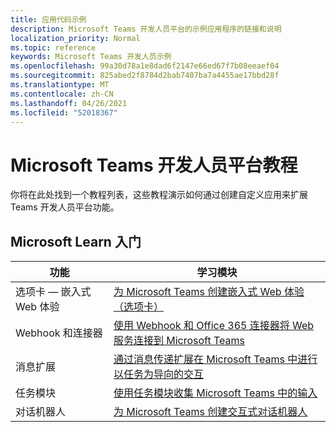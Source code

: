 ```yaml
---
title: 应用代码示例
description: Microsoft Teams 开发人员平台的示例应用程序的链接和说明
localization_priority: Normal
ms.topic: reference
keywords: Microsoft Teams 开发人员示例
ms.openlocfilehash: 99a30d78a1e8dad6f2147e66ed67f7b08eeaef04
ms.sourcegitcommit: 825abed2f8784d2bab7407ba7a4455ae17bbd28f
ms.translationtype: MT
ms.contentlocale: zh-CN
ms.lasthandoff: 04/26/2021
ms.locfileid: "52018367"
---
```

# <a name="tutorials-for-the-microsoft-teams-developer-platform"></a>Microsoft Teams 开发人员平台教程

你将在此处找到一个教程列表，这些教程演示如何通过创建自定义应用来扩展 Teams 开发人员平台功能。

## <a name="getting-started-with-microsoft-learn"></a>Microsoft Learn 入门

| **功能**| **学习模块**|
|--------|-------------|
| 选项卡 — 嵌入式 Web 体验  |  [为 Microsoft Teams 创建嵌入式 Web 体验（选项卡）](https://docs.microsoft.com/learn/modules/embedded-web-experiences/) |
| Webhook 和连接器  |  [使用 Webhook 和 Office 365 连接器将 Web 服务连接到 Microsoft Teams](https://docs.microsoft.com/learn/modules/msteams-webhooks-connectors/) |
|消息扩展  | [通过消息传递扩展在 Microsoft Teams 中进行以任务为导向的交互](https://docs.microsoft.com/learn/modules/msteams-messaging-extensions/)  |
| 任务模块 |  [使用任务模块收集 Microsoft Teams 中的输入](https://docs.microsoft.com/learn/modules/msteams-task-modules/) |
| 对话机器人  | [为 Microsoft Teams 创建交互式对话机器人](https://docs.microsoft.com/learn/modules/msteams-conversation-bots/)  |


